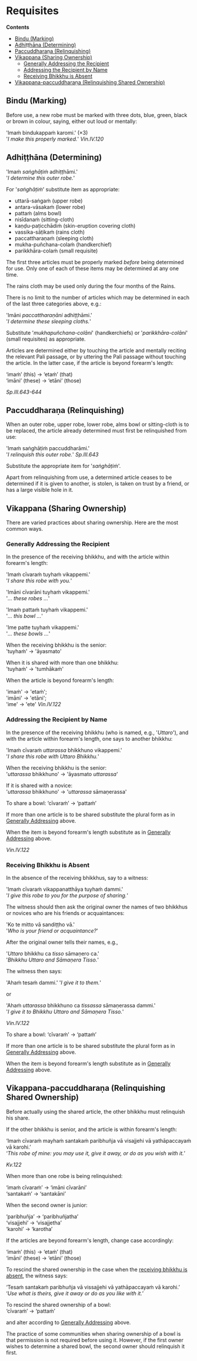 # Requisites

**Contents**

- [Bindu (Marking)](#bindu)
- [Adhiṭṭhāna (Determining)](#determine-robe)
- [Paccuddharaṇa (Relinquishing)](#relinquish-robe)
- [Vikappana (Sharing Ownership)](#vikappana)
  - [Generally Addressing the Recipient](#general-address)
  - [Addressing the Recipient by Name](#recipient-by-name)
  - [Receiving Bhikkhu is Absent](#receiving-bhikkhu-absent)
- [Vikappana-paccuddharaṇa (Relinquishing Shared Ownership)](#vikappana-relinquishing)

## Bindu (Marking)<a id="bindu"></a>

Before use, a new robe must be marked with three dots, blue, green, black or
brown in colour, saying, either out loud or mentally:

'Imaṁ bindukappaṁ karomi.' (×3)\
'*I make this properly marked.*' *Vin.IV.120*

## Adhiṭṭhāna (Determining)<a id="determine-robe"></a>

'Imaṁ *saṅghāṭiṁ* adhiṭṭhāmi.'\
'*I determine this outer robe.*'

For '*saṅghāṭiṁ*' substitute item as appropriate:

- uttarā-saṅgaṁ (upper robe)
- antara-vāsakaṁ (lower robe)
- pattaṁ (alms bowl)
- nisīdanaṁ (sitting-cloth)
- kaṇḍu-paṭicchādiṁ (skin-eruption covering cloth)
- vassika-sāṭikaṁ (rains cloth)
- paccattharaṇaṁ (sleeping cloth)
- mukha-puñchana-colaṁ (handkerchief)
- parikkhāra-colaṁ (small requisite)

The first three articles must be properly marked *before* being
determined for use. Only one of each of these items may be determined at
any one time.

The rains cloth may be used only during the four months of the Rains.

There is no limit to the number of articles which may be determined in
each of the last three categories above, e.g.:

'Imāni *paccattharaṇāni* adhiṭṭhāmi.'\
'*I determine these sleeping cloths.*'

Substitute '*mukhapuñchana-colāni*' (handkerchiefs) or
'*parikkhāra-colāni*' (small requisites) as appropriate.

Articles are determined either by touching the article and mentally
reciting the relevant Pali passage, or by uttering the Pali passage
without touching the article. In the latter case, if the article is
beyond forearm's length:

‘imaṁ’ (this) → ‘etaṁ’ (that)\
‘imāni’ (these) → ‘etāni’ (those)

*Sp.III.643-644*

## Paccuddharaṇa (Relinquishing)<a id="relinquish-robe"></a>

When an outer robe, upper robe, lower robe, alms bowl or sitting-cloth is to be
replaced, the article already determined must first be relinquished from use:

'Imaṁ saṅghāṭiṁ paccuddharāmi.'\
'*I relinquish this outer robe.*' *Sp.III.643*

Substitute the appropriate item for '*saṅghāṭiṁ*'.

Apart from relinquishing from use, a determined article ceases to be determined
if it is given to another, is stolen, is taken on trust by a friend, or has a
large visible hole in it.

## Vikappana (Sharing Ownership)<a id="vikappana"></a>

There are varied practices about sharing ownership. Here are the most common
ways.

### Generally Addressing the Recipient<a id="general-address"></a>

In the presence of the receiving bhikkhu, and with the article within forearm's length:

'Imaṁ cīvaraṁ tuyhaṁ vikappemi.'\
'*I share this robe with you.*'

'Imāni cīvarāni tuyhaṁ vikappemi.'\
'*... these robes ...*'

'Imaṁ pattaṁ tuyhaṁ vikappemi.'\
'*... this bowl ...*'

'Ime patte tuyhaṁ vikappemi.'\
'*... these bowls ...*'

When the receiving bhikkhu is the senior:\
'tuyhaṁ' → 'āyasmato'

When it is shared with more than one bhikkhu:\
'tuyhaṁ' → 'tumhākaṁ'

When the article is beyond forearm's length:

'imaṁ' → 'etaṁ';\
'imāni' → 'etāni';\
'ime' → 'ete' *Vin.IV.122*

### Addressing the Recipient by Name<a id="recipient-by-name"></a>

In the presence of the receiving bhikkhu (who is named, e.g., '*Uttaro*'), and
with the article within forearm's length, one says to another bhikkhu:

'Imaṁ cīvaraṁ *uttarassa* bhikkhuno vikappemi.'\
'*I share this robe with Uttaro Bhikkhu.*'

When the receiving bhikkhu is the senior:\
'*uttarassa* bhikkhuno' → 'āyasmato *uttarassa*'

If it is shared with a novice:\
'*uttarassa* bhikkhuno' → '*uttarassa* sāmaṇerassa'

To share a bowl: ‘cīvaraṁ’ → ‘pattaṁ’

If more than one article is to be shared substitute the plural form as in [Generally Addressing](#general-address) above.

When the item is beyond forearm's length substitute as in [Generally Addressing](#general-address) above.

*Vin.IV.122*

### Receiving Bhikkhu is Absent<a id="receiving-bhikkhu-absent"></a>

In the absence of the receiving bhikkhus, say to a witness:

'Imaṁ cīvaraṁ vikappanatthāya tuyhaṁ dammi.'\
'*I give this robe to you for the purpose of sharing.*'

The witness should then ask the original owner the names of two bhikkhus or
novices who are his friends or acquaintances:

'Ko te mitto vā sandiṭṭho vā.'\
'*Who is your friend or acquaintance?*'

After the original owner tells their names, e.g.,

'*Uttaro* bhikkhu ca *tisso* sāmaṇero ca.'\
'*Bhikkhu Uttaro and Sāmaṇera Tisso.*'

The witness then says:

'Ahaṁ tesaṁ dammi.' '*I give it to them.*'

or

'Ahaṁ *uttarassa* bhikkhuno ca *tissassa* sāmaṇerassa dammi.'\
'*I give it to Bhikkhu Uttaro and Sāmaṇera Tisso.*'

*Vin.IV.122*

To share a bowl: ‘cīvaraṁ’ → ‘pattaṁ’

If more than one article is to be shared substitute the plural form as in [Generally Addressing](#general-address) above.

When the item is beyond forearm's length substitute as in [Generally Addressing](#general-address) above.

## Vikappana-paccuddharaṇa (Relinquishing Shared Ownership)<a id="vikappana-relinquishing"></a>

Before actually using the shared article, the other bhikkhu must relinquish his
share.

If the other bhikkhu is senior, and the article is within forearm's length:

‘Imaṁ cīvaraṁ mayhaṁ santakaṁ paribhuñja vā visajjehi vā yathāpaccayaṁ vā karohi.’\
‘*This robe of mine: you may use it, give it away, or do as you wish with it.*’

*Kv.122*

When more than one robe is being relinquished:

‘imaṁ cīvaraṁ’ → ‘imāni cīvarāni’\
‘santakaṁ’ → ‘santakāni’

When the second owner is junior:

‘paribhuñja’ → ‘paribhuñjatha’\
‘visajjehi’ → ‘visajjetha’\
‘karohi’ → ‘karotha’

If the articles are beyond forearm's length, change case accordingly:

‘imaṁ’ (this) → ‘etaṁ’ (that)\
‘imāni’ (these) → ‘etāni’ (those)

To rescind the shared ownership in the case when the [receiving bhikkhu is absent](#receiving-bhikkhu-absent), the witness says:

‘Tesaṁ santakaṁ paribhuñja vā vissajjehi vā yathāpaccayaṁ vā karohi.’\
‘*Use what is theirs, give it away or do as you like with it.*’

To rescind the shared ownership of a bowl:\
‘cīvaraṁ’ → ‘pattaṁ’

and alter according to [Generally Addressing](#general-address) above.

The practice of some communities when sharing ownership of a bowl is that
permission is not required before using it. However, if the first owner wishes
to determine a shared bowl, the second owner should relinquish it first.
